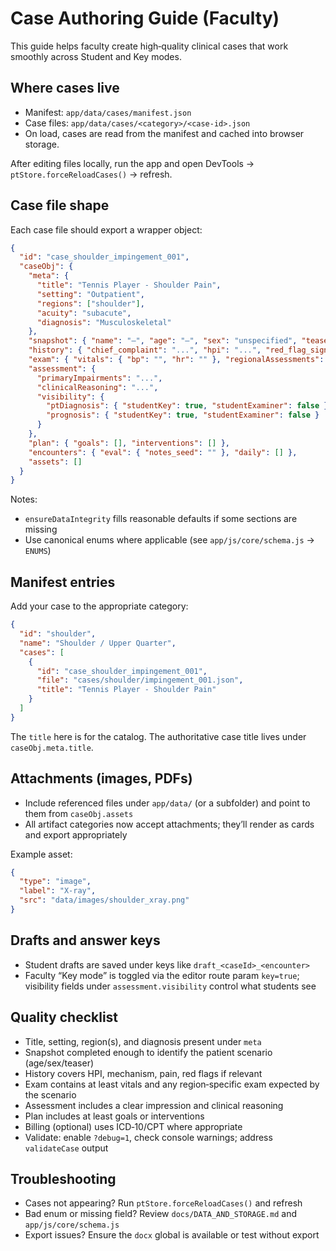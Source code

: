 # Case Authoring Guide (Faculty)

This guide helps faculty create high‑quality clinical cases that work smoothly across Student and Key modes.

## Where cases live

- Manifest: `app/data/cases/manifest.json`
- Case files: `app/data/cases/<category>/<case-id>.json`
- On load, cases are read from the manifest and cached into browser storage.

After editing files locally, run the app and open DevTools → `ptStore.forceReloadCases()` → refresh.

## Case file shape

Each case file should export a wrapper object:

```json
{
  "id": "case_shoulder_impingement_001",
  "caseObj": {
    "meta": {
      "title": "Tennis Player - Shoulder Pain",
      "setting": "Outpatient",
      "regions": ["shoulder"],
      "acuity": "subacute",
      "diagnosis": "Musculoskeletal"
    },
    "snapshot": { "name": "—", "age": "—", "sex": "unspecified", "teaser": "—" },
    "history": { "chief_complaint": "...", "hpi": "...", "red_flag_signals": [] },
    "exam": { "vitals": { "bp": "", "hr": "" }, "regionalAssessments": { "selectedRegions": [] } },
    "assessment": {
      "primaryImpairments": "...",
      "clinicalReasoning": "...",
      "visibility": {
        "ptDiagnosis": { "studentKey": true, "studentExaminer": false },
        "prognosis": { "studentKey": true, "studentExaminer": false }
      }
    },
    "plan": { "goals": [], "interventions": [] },
    "encounters": { "eval": { "notes_seed": "" }, "daily": [] },
    "assets": []
  }
}
```

Notes:

- `ensureDataIntegrity` fills reasonable defaults if some sections are missing
- Use canonical enums where applicable (see `app/js/core/schema.js` → `ENUMS`)

## Manifest entries

Add your case to the appropriate category:

```json
{
  "id": "shoulder",
  "name": "Shoulder / Upper Quarter",
  "cases": [
    {
      "id": "case_shoulder_impingement_001",
      "file": "cases/shoulder/impingement_001.json",
      "title": "Tennis Player - Shoulder Pain"
    }
  ]
}
```

The `title` here is for the catalog. The authoritative case title lives under `caseObj.meta.title`.

## Attachments (images, PDFs)

- Include referenced files under `app/data/` (or a subfolder) and point to them from `caseObj.assets`
- All artifact categories now accept attachments; they’ll render as cards and export appropriately

Example asset:

```json
{
  "type": "image",
  "label": "X-ray",
  "src": "data/images/shoulder_xray.png"
}
```

## Drafts and answer keys

- Student drafts are saved under keys like `draft_<caseId>_<encounter>`
- Faculty “Key mode” is toggled via the editor route param `key=true`; visibility fields under `assessment.visibility` control what students see

## Quality checklist

- Title, setting, region(s), and diagnosis present under `meta`
- Snapshot completed enough to identify the patient scenario (age/sex/teaser)
- History covers HPI, mechanism, pain, red flags if relevant
- Exam contains at least vitals and any region‑specific exam expected by the scenario
- Assessment includes a clear impression and clinical reasoning
- Plan includes at least goals or interventions
- Billing (optional) uses ICD‑10/CPT where appropriate
- Validate: enable `?debug=1`, check console warnings; address `validateCase` output

## Troubleshooting

- Cases not appearing? Run `ptStore.forceReloadCases()` and refresh
- Bad enum or missing field? Review `docs/DATA_AND_STORAGE.md` and `app/js/core/schema.js`
- Export issues? Ensure the `docx` global is available or test without export
